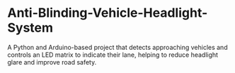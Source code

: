 # Anti-Blinding-Vehicle-Headlight-System
A Python and Arduino-based project that detects approaching vehicles and controls an LED matrix to indicate their lane, helping to reduce headlight glare and improve road safety.
